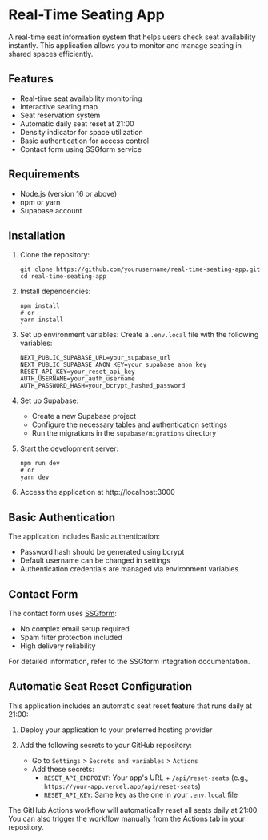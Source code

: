 # Real-Time Seating App

A real-time seat information system that helps users check seat availability instantly. This application allows you to monitor and manage seating in shared spaces efficiently.

## Features

- Real-time seat availability monitoring
- Interactive seating map
- Seat reservation system
- Automatic daily seat reset at 21:00
- Density indicator for space utilization
- Basic authentication for access control
- Contact form using SSGform service

## Requirements

- Node.js (version 16 or above)
- npm or yarn
- Supabase account

## Installation

1. Clone the repository:

   ```
   git clone https://github.com/yourusername/real-time-seating-app.git
   cd real-time-seating-app
   ```

2. Install dependencies:

   ```
   npm install
   # or
   yarn install
   ```

3. Set up environment variables:
   Create a `.env.local` file with the following variables:

   ```
   NEXT_PUBLIC_SUPABASE_URL=your_supabase_url
   NEXT_PUBLIC_SUPABASE_ANON_KEY=your_supabase_anon_key
   RESET_API_KEY=your_reset_api_key
   AUTH_USERNAME=your_auth_username
   AUTH_PASSWORD_HASH=your_bcrypt_hashed_password
   ```

4. Set up Supabase:

   - Create a new Supabase project
   - Configure the necessary tables and authentication settings
   - Run the migrations in the `supabase/migrations` directory

5. Start the development server:

   ```
   npm run dev
   # or
   yarn dev
   ```

6. Access the application at http://localhost:3000

## Basic Authentication

The application includes Basic authentication:

- Password hash should be generated using bcrypt
- Default username can be changed in settings
- Authentication credentials are managed via environment variables

## Contact Form

The contact form uses [SSGform](https://ssgform.com/):

- No complex email setup required
- Spam filter protection included
- High delivery reliability

For detailed information, refer to the SSGform integration documentation.

## Automatic Seat Reset Configuration

This application includes an automatic seat reset feature that runs daily at 21:00:

1. Deploy your application to your preferred hosting provider

2. Add the following secrets to your GitHub repository:
   - Go to `Settings` > `Secrets and variables` > `Actions`
   - Add these secrets:
     - `RESET_API_ENDPOINT`: Your app's URL + `/api/reset-seats` (e.g., `https://your-app.vercel.app/api/reset-seats`)
     - `RESET_API_KEY`: Same key as the one in your `.env.local` file

The GitHub Actions workflow will automatically reset all seats daily at 21:00. You can also trigger the workflow manually from the Actions tab in your repository.
